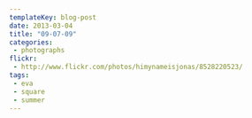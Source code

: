 ```yaml
---
templateKey: blog-post
date: 2013-03-04
title: "09-07-09"
categories:
 - photographs
flickr:
 - http://www.flickr.com/photos/himynameisjonas/8528220523/
tags:
 - eva
 - square
 - summer
---
```

